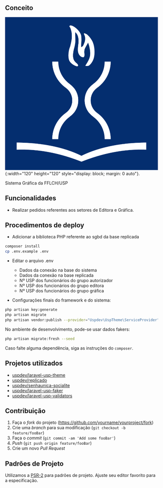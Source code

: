 ## Conceito

![](/public/images/logo-fflch.png){:width="120" height="120" style="display: block; margin: 0 auto"}.

Sistema Gráfica da FFLCH/USP

## Funcionalidades

- Realizar pedidos referentes aos setores de Editora e Gráfica.

## Procedimentos de deploy
 
- Adicionar a biblioteca PHP referente ao sgbd da base replicada

```bash
composer install
cp .env.example .env
```
- Editar o arquivo .env
    - Dados da conexão na base do sistema
    - Dados da conexão na base replicada
    - Nº USP dos funcionários do grupo autorizador
    - Nº USP dos funcionários do grupo editora
    - Nº USP dos funcionários do grupo gráfica

- Configurações finais do framework e do sistema:

```bash
php artisan key:generate
php artisan migrate
php artisan vendor:publish --provider="Uspdev\UspTheme\ServiceProvider" --tag=assets --force
```
No ambiente de desenvolvimento, pode-se usar dados fakers:

```bash
php artisan migrate:fresh --seed
```

Caso falte alguma dependência, siga as instruções do `composer`.

## Projetos utilizados

- [uspdev/laravel-usp-theme](https://github.com/uspdev/laravel-usp-theme)
- [uspdev/replicado](https://github.com/uspdev/replicado)
- [uspdev/senhaunica-socialite](https://github.com/uspdev/senhaunica-socialite)
- [uspdev/laravel-usp-faker](https://github.com/uspdev/laravel-usp-faker)
- [uspdev/laravel-usp-validators](https://github.com/uspdev/laravel-usp-validators)

## Contribuição

1. Faça o _fork_ do projeto (<https://github.com/yourname/yourproject/fork>)
2. Crie uma _branch_ para sua modificação (`git checkout -b feature/fooBar`)
3. Faça o _commit_ (`git commit -am 'Add some fooBar'`)
4. _Push_ (`git push origin feature/fooBar`)
5. Crie um novo _Pull Request_

## Padrões de Projeto

Utilizamos a [PSR-2](https://www.php-fig.org/psr/psr-2/) para padrões de projeto. Ajuste seu editor favorito para a especificação.


